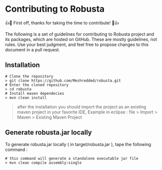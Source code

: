 # Contributing to Robusta

:+1::tada: First off, thanks for taking the time to contribute! :tada::+1:

The following is a set of guidelines for contributing to Robusta project and its packages, which are hosted  on GitHub. These are mostly guidelines, not rules. Use your best judgment, and feel free to propose changes to this document in a pull request.

## Installation
```
# Clone the repository
> git clone https://github.com/Meshredded/robusta.git
# Enter the cloned repository
> cd robusta
# Install maven dependecies
> mvn clean install
```
> after the installation you should import the project as an existing maven project in your favorite IDE, Example in eclipse : file > Import > Maven > Existing Maven Project

## Generate robusta.jar locally
To generate robusta.jar locally ( in target/robusta.jar ), tape the following command :
```
# this command will generate a standalone executable jar file
> mvn clean compile assembly:single
```
